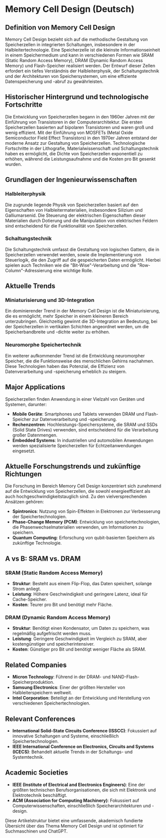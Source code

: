 # Memory Cell Design (Deutsch)

## Definition von Memory Cell Design

Memory Cell Design bezieht sich auf die methodische Gestaltung von Speicherzellen in integrierten Schaltungen, insbesondere in der Halbleitertechnologie. Eine Speicherzelle ist die kleinste Informationseinheit in einem Speichermedium und kann in verschiedenen Formen wie SRAM (Static Random Access Memory), DRAM (Dynamic Random Access Memory) und Flash-Speicher realisiert werden. Der Entwurf dieser Zellen erfordert ein tiefes Verständnis der Halbleiterphysik, der Schaltungstechnik und der Architekturen von Speichersystemen, um eine effiziente Datenspeicherung und -abruf zu gewährleisten.

## Historischer Hintergrund und technologische Fortschritte

Die Entwicklung von Speicherzellen begann in den 1960er Jahren mit der Einführung von Transistoren in der Computerarchitektur. Die ersten Speicherzellen basierten auf bipolaren Transistoren und waren groß und wenig effizient. Mit der Einführung von MOSFETs (Metal Oxide Semiconductor Field Effect Transistors) in den 1970er Jahren entstand der moderne Ansatz zur Gestaltung von Speicherzellen. Technologische Fortschritte in der Lithografie, Materialwissenschaft und Schaltungstechnik haben es ermöglicht, die Dichte von Speicherzellen exponentiell zu erhöhen, während die Leistungsaufnahme und die Kosten pro Bit gesenkt wurden.

## Grundlagen der Ingenieurwissenschaften

### Halbleiterphysik

Die zugrunde liegende Physik von Speicherzellen basiert auf den Eigenschaften von Halbleitermaterialien, insbesondere Silizium und Galliumarsenid. Die Steuerung der elektrischen Eigenschaften dieser Materialien durch Dotierung und die Manipulation von elektrischen Feldern sind entscheidend für die Funktionalität von Speicherzellen.

### Schaltungstechnik

Die Schaltungstechnik umfasst die Gestaltung von logischen Gattern, die in Speicherzellen verwendet werden, sowie die Implementierung von Steuerlogik, die den Zugriff auf die gespeicherten Daten ermöglicht. Hierbei spielen auch Techniken wie die "Bit-Wise"-Verarbeitung und die "Row-Column"-Adressierung eine wichtige Rolle.

## Aktuelle Trends

### Miniaturisierung und 3D-Integration

Ein dominierender Trend in der Memory Cell Design ist die Miniaturisierung, die es ermöglicht, mehr Speicher in einem kleineren Bereich unterzubringen. Gleichzeitig gewinnt die 3D-Integration an Bedeutung, bei der Speicherzellen in vertikalen Schichten angeordnet werden, um die Speicherbandbreite und -dichte weiter zu erhöhen.

### Neuromorphe Speichertechnik

Ein weiterer aufkommender Trend ist die Entwicklung neuromorpher Speicher, die die Funktionsweise des menschlichen Gehirns nachahmen. Diese Technologien haben das Potenzial, die Effizienz von Datenverarbeitung und -speicherung erheblich zu steigern.

## Major Applications

Speicherzellen finden Anwendung in einer Vielzahl von Geräten und Systemen, darunter:

- **Mobile Geräte**: Smartphones und Tablets verwenden DRAM und Flash-Speicher zur Datenverarbeitung und -speicherung.
- **Rechenzentren**: Hochleistungs-Speichersysteme, die SRAM und SSDs (Solid State Drives) verwenden, sind entscheidend für die Verarbeitung großer Datenmengen.
- **Embedded Systems**: In industriellen und automobilen Anwendungen werden spezialisierte Speicherzellen für Echtzeitanwendungen eingesetzt.

## Aktuelle Forschungstrends und zukünftige Richtungen

Die Forschung im Bereich Memory Cell Design konzentriert sich zunehmend auf die Entwicklung von Speicherzellen, die sowohl energieeffizient als auch hochgeschwindigkeitstauglich sind. Zu den vielversprechenden Ansätzen gehören:

- **Spintronics**: Nutzung von Spin-Effekten in Elektronen zur Verbesserung der Speichertechnologien.
- **Phase-Change Memory (PCM)**: Entwicklung von speichertechnologien, die Phasenwechselmaterialien verwenden, um Informationen zu speichern.
- **Quantum Computing**: Erforschung von qubit-basierten Speichern als zukünftige Technologie.

## A vs B: SRAM vs. DRAM

### SRAM (Static Random Access Memory)

- **Struktur**: Besteht aus einem Flip-Flop, das Daten speichert, solange Strom anliegt.
- **Leistung**: Höhere Geschwindigkeit und geringere Latenz, ideal für Cache-Speicher.
- **Kosten**: Teurer pro Bit und benötigt mehr Fläche.

### DRAM (Dynamic Random Access Memory)

- **Struktur**: Benötigt einen Kondensator, um Daten zu speichern, was regelmäßig aufgefrischt werden muss.
- **Leistung**: Geringere Geschwindigkeit im Vergleich zu SRAM, aber kostengünstiger und speicherintensiver.
- **Kosten**: Günstiger pro Bit und benötigt weniger Fläche als SRAM.

## Related Companies

- **Micron Technology**: Führend in der DRAM- und NAND-Flash-Speicherproduktion.
- **Samsung Electronics**: Einer der größten Hersteller von Halbleiterspeichern weltweit.
- **Intel Corporation**: Beteiligt an der Entwicklung und Herstellung von verschiedenen Speichertechnologien.

## Relevant Conferences

- **International Solid-State Circuits Conference (ISSCC)**: Fokussiert auf innovative Schaltungen und Systeme, einschließlich Speichertechnologien.
- **IEEE International Conference on Electronics, Circuits and Systems (ICECS)**: Behandelt aktuelle Trends in der Schaltungs- und Systemtechnik.

## Academic Societies

- **IEEE (Institute of Electrical and Electronics Engineers)**: Eine der größten technischen Berufsorganisationen, die sich mit Elektronik und Elektrotechnik beschäftigt.
- **ACM (Association for Computing Machinery)**: Fokussiert auf Computerwissenschaften, einschließlich Speicherarchitekturen und -design.

Diese Artikelstruktur bietet eine umfassende, akademisch fundierte Übersicht über das Thema Memory Cell Design und ist optimiert für Suchmaschinen und ChatGPT.